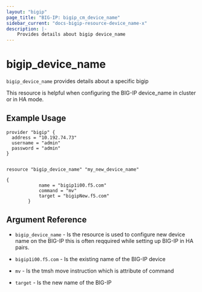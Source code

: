```yaml
---
layout: "bigip"
page_title: "BIG-IP: bigip_cm_device_name"
sidebar_current: "docs-bigip-resource-device_name-x"
description: |-
    Provides details about bigip device_name
---
```


# bigip\_device_name

`bigip_device_name` provides details about a specific bigip

This resource is helpful when configuring the BIG-IP device_name in cluster or in HA mode.
## Example Usage


```hcl
provider "bigip" {
  address = "10.192.74.73"
  username = "admin"
  password = "admin"
}


resource "bigip_device_name" "my_new_device_name"

{
            name = "bigip1i00.f5.com"
            command = "mv"
            target = "bigipNew.f5.com"
        }
```      

## Argument Reference

* `bigip_device_name` - Is the resource is used to configure new device name on the BIG-IP this is often reqquired while setting up BIG-IP in HA pairs.

* `bigip1i00.f5.com` - Is the existing name of the BIG-IP device

* `mv` - Is the tmsh move instruction which is attribute of command

* `target` - Is the new name of the BIG-IP
